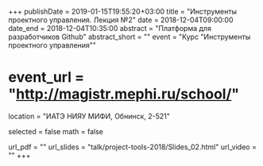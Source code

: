 +++
publishDate = 2019-01-15T19:55:20+03:00
title = "Инструменты проектного управления. Лекция №2"
date = 2018-12-04T09:00:00
date_end = 2018-12-04T10:35:00
abstract = "Платформа для разработчиков Github"
abstract_short = ""
event = "Курс \"Инструменты проектного управления\""
# event_url = "http://magistr.mephi.ru/school/"
location = "ИАТЭ НИЯУ МИФИ, Обнинск, 2-521"

selected = false
math = false

url_pdf = ""
url_slides = "talk/project-tools-2018/Slides_02.html"
url_video = ""
+++